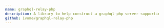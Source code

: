 ```yaml
---
name: graphql-relay-php
description: A library to help construct a graphql-php server supporting react-relay.
github: ivome/graphql-relay-php
---
```

